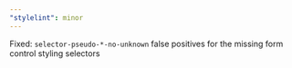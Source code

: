 ```yaml
---
"stylelint": minor
---
```


Fixed: `selector-pseudo-*-no-unknown` false positives for the missing form control styling selectors
